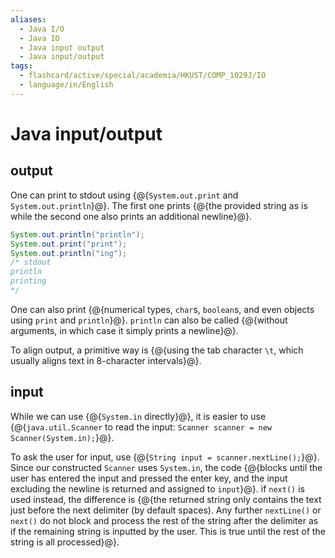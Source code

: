 ```yaml
---
aliases:
  - Java I/O
  - Java IO
  - Java input output
  - Java input/output
tags:
  - flashcard/active/special/academia/HKUST/COMP_1029J/IO
  - language/in/English
---
```


# Java input/output

## output

One can print to stdout using {@{`System.out.print` and `System.out.println`}@}. The first one prints {@{the provided string as is while the second one also prints an additional newline}@}. <!--SR:!2025-02-26,301,330!2026-01-25,552,330-->

```Java
System.out.println("println");
System.out.print("print");
System.out.println("ing");
/* stdout
println
printing
*/
```

One can also print {@{numerical types, `char`s, `boolean`s, and even objects using `print` and `println`}@}. `println` can also be called {@{without arguments, in which case it simply prints a newline}@}. <!--SR:!2025-02-18,294,330!2025-01-01,256,330-->

To align output, a primitive way is {@{using the tab character `\t`, which usually aligns text in 8-character intervals}@}. <!--SR:!2027-07-21,983,350-->

## input

While we can use {@{`System.in` directly}@}, it is easier to use {@{`java.util.Scanner` to read the input: `Scanner scanner = new Scanner(System.in);`}@}. <!--SR:!2025-01-05,261,330!2027-01-26,819,330-->

To ask the user for input, use {@{`String input = scanner.nextLine();`}@}. Since our constructed `Scanner` uses `System.in`, the code {@{blocks until the user has entered the input and pressed the enter key, and the input excluding the newline is returned and assigned to `input`}@}. if `next()` is used instead, the difference is {@{the returned string only contains the text just before the next delimiter (by default spaces). Any further `nextLine()` or `next()` do not block and process the rest of the string after the delimiter as if the remaining string is inputted by the user. This is true until the rest of the string is all processed}@}. <!--SR:!2026-06-03,592,310!2025-03-31,286,290!2025-06-16,324,290-->
